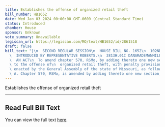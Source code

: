 ```yaml
---
title: Establishes the offense of organized retail theft
bill_number: HB1652
date: Wed Jan 03 2024 00:00:00 GMT-0600 (Central Standard Time)
status: Introduced
chamber: House
sponsor: Unknown
vote_summary: Unavailable
legiscan_url: https://legiscan.com/MO/text/HB1652/id/2861518
draft: false
bill_text: "|\n  SECOND REGULAR SESSION\n  HOUSE BILL NO. 1652\n  102ND GENERAL ASSEMBLY\n\
  \  INTRODUCED BY REPRESENTATIVE ROBERTS.\n  3813H.01I DANARADEMANMILLER,ChiefClerk\n\
  \  AN ACT\n  To amend chapter 570, RSMo, by adding thereto one new section relating\
  \ to the offense of\n  organized retail theft, with penalty provisions.\n  Be it\
  \ enacted by the General Assembly of the state of Missouri, as follows:\n  Section\
  \ A. Chapter 570, RSMo, is amended by adding thereto one new section, to be"
---
```

Establishes the offense of organized retail theft

---

## Read Full Bill Text

You can view the full text [here](https://legiscan.com/MO/text/HB1652/id/2861518).
